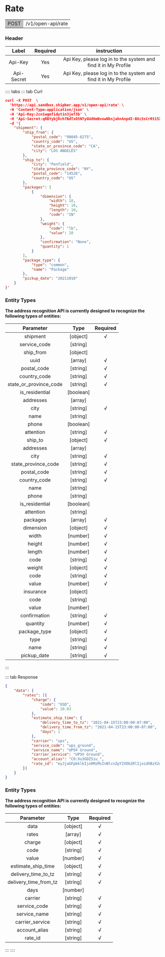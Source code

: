 # Rate

<table><tr><td bgcolor=#bdbdbd>POST</td><td>/v1/open-api/rate</td></tr></table>


### Header 

Label	|Required|instruction
:--:|:--:|:--:
Api-Key	|Yes	|Api Key, please log in to the system and find it in My Profile
Api-Secret	|Yes	|Api Key, please log in to the system and find it in My Profile


:::: tabs 
::: tab Curl

```json
curl -X POST  \
  'https://api.sandbox.shipber.app/v1/open-api/rate' \
  -H 'Content-Type:application/json' \
  -H 'Api-Key:2cn1wgmfidytin3jef3b' \
  -H 'Api-Secret:qRBYybjRch7BdTxO5NTyGUd6mBvowNbsjahnAnpdI-BXc5sCrRt15XGr-hc9oY7C' \
  -d '{
    "shipment": {
        "ship_from": {
            "postal_code": "90045-6275",
            "country_code": "US",
            "state_or_province_code": "CA",
            "city": "LOS ANGELES"
        },
        "ship_to": {
            "city": "Penfield",
            "state_province_code": "NY",
            "postal_code": "14526",
            "country_code": "US"
        },
        "packages": [
            {
                "dimension": {
                    "width": 10,
                    "height": 10,
                    "length": 10,
                    "code": "IN"
                },
                "weight": {
                    "code": "lb",
                    "value": 20
                },
                "confirmation": "None",
                "quantity": 1
            }
        ],
        "package_type": {
            "type": "common",
            "name": "Package"
        },
        "pickup_date": "20211010"
    }
}'
```


### Entity Types

**The address recognition API is currently designed to recognize the following types of entities:**

Parameter|Type|Required
:--:|:--:|:--:
shipment|[object]|√
service_code|[string]|
ship_from|[object]|
uuid|[array]|√
postal_code|[string]|√
country_code|[string]|√
state_or_province_code|[string]|√
is_residential|[boolean]|
addresses|[array]|
city|[string]|√
name|[string]|
phone|[boolean]|
attention|[string]|√
ship_to|[object]|√
addresses|[array]|
city|[string]|√
state_province_code|[string]|√
postal_code|[string]|√
country_code|[string]|√
name|[string]|
phone|[string]|
is_residential|[boolean]|
attention|[string]|
packages|[array]|√
dimension|[object]|√
width|[number]|√
height|[number]|√
length|[number]|√
code|[string]|√
weight|[object]|√
code|[string]|√
value|[number]|√
insurance|[object]|
code|[string]|
value|[number]|
confirmation|[string]|√
quantity|[number]|√
package_type|[object]|√
type|[string]|√
name|[string]|√
pickup_date|[string]|√


:::

::: tab Response

```json
{
    "data": {
        "rates": [{
            "charge": {
                "code": "USD",
                "value": 10.03
            },
            "estimate_ship_time": {
                "delivery_time_to_tz": "2021-04-15T23:00:00-07:00",
                "delivery_time_from_tz": "2021-04-15T23:00:00-07:00",
                "days": 1
            },
            "carrier": "ups",
            "service_code": "ups_ground",
            "service_name": "UPS® Ground",
            "carrier_service": "UPS® Ground",
            "account_alias": "CO:Xu3GDZ5iu_",
            "rate_id": "eyJjaGFpbklkIjo0MzMsInNlcnZpY2VDb2RlIjoidXBzX2dyb3VuZCJ9"
        }]
    }
}
```


### Entity Types

**The address recognition API is currently designed to recognize the following types of entities:**

Parameter|Type|Required
:--:|:--:|:--:
data|[object]|√
rates|[array]|√
charge|[object]|√
code|[string]|√
value|[number]|√
estimate_ship_time|[object]|√
delivery_time_to_tz|[string]|√
delivery_time_from_tz|[string]|√
days|[number]|
carrier|[string]|√
service_code|[string]|√
service_name|[string]|√
carrier_service|[string]|√
account_alias|[string]|√
rate_id|[string]|√


:::
::::
